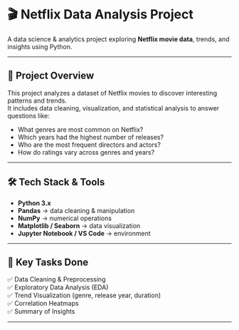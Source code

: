 # 🎬 Netflix Data Analysis Project

A data science & analytics project exploring **Netflix movie data**, trends, and insights using Python.

---

## 🚀 Project Overview

This project analyzes a dataset of Netflix movies to discover interesting patterns and trends.  
It includes data cleaning, visualization, and statistical analysis to answer questions like:

- What genres are most common on Netflix?  
- Which years had the highest number of releases?  
- Who are the most frequent directors and actors?  
- How do ratings vary across genres and years?

---

## 🛠️ Tech Stack & Tools

- **Python 3.x**
- **Pandas** → data cleaning & manipulation  
- **NumPy** → numerical operations  
- **Matplotlib / Seaborn** → data visualization  
- **Jupyter Notebook / VS Code** → environment  

---

## 🎯 Key Tasks Done

✅ Data Cleaning & Preprocessing  
✅ Exploratory Data Analysis (EDA)  
✅ Trend Visualization (genre, release year, duration)  
✅ Correlation Heatmaps  
✅ Summary of Insights  

---


